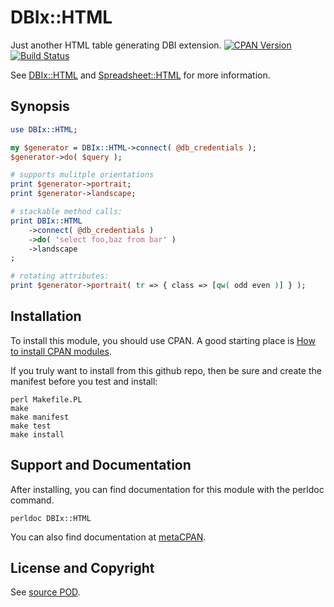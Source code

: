DBIx::HTML
==========
Just another HTML table generating DBI extension. [![CPAN Version](https://badge.fury.io/pl/DBIx-HTML.svg)](https://metacpan.org/pod/DBIx::HTML) [![Build Status](https://api.travis-ci.org/jeffa/DBIx-HTML.svg?branch=master)](https://travis-ci.org/jeffa/DBIx-HTML)

See [DBIx::HTML](http://search.cpan.org/dist/DBIx-HTML/)
and [Spreadsheet::HTML](http://search.cpan.org/dist/Spreadsheet-HTML/)
for more information.

Synopsis
--------
```perl
use DBIx::HTML;

my $generator = DBIx::HTML->connect( @db_credentials );
$generator->do( $query );

# supports mulitple orientations
print $generator->portrait;
print $generator->landscape;

# stackable method calls:
print DBIx::HTML
    ->connect( @db_credentials )
    ->do( 'select foo,baz from bar' )
    ->landscape
;

# rotating attributes:
print $generator->portrait( tr => { class => [qw( odd even )] } );
```

Installation
------------
To install this module, you should use CPAN. A good starting
place is [How to install CPAN modules](http://www.cpan.org/modules/INSTALL.html).

If you truly want to install from this github repo, then
be sure and create the manifest before you test and install:
```
perl Makefile.PL
make
make manifest
make test
make install
```

Support and Documentation
-------------------------
After installing, you can find documentation for this module with the
perldoc command.
```
perldoc DBIx::HTML
```
You can also find documentation at [metaCPAN](https://metacpan.org/pod/DBIx::HTML).

License and Copyright
---------------------
See [source POD](/lib/DBIx/HTML.pm).
